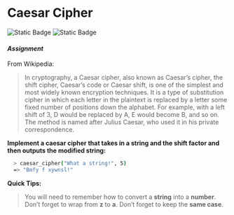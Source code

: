 # Caesar Cipher

![Static Badge](https://img.shields.io/badge/Ruby-3.3.1-282828?style=flat&logo=ruby&logoColor=282828&labelColor=CC342D) ![Static Badge](https://img.shields.io/badge/RSpec-3.13-282828?style=flat&logo=rubygems&logoColor=282828&labelColor=f53e5c)

#### _Assignment_ 
From Wikipedia:

> In cryptography, a Caesar cipher, also known as Caesar’s cipher, the shift cipher, Caesar’s code or Caesar shift, is one of the simplest and most widely known encryption techniques. It is a type of substitution cipher in which each letter in the plaintext is replaced by a letter some fixed number of positions down the alphabet. For example, with a left shift of 3, D would be replaced by A, E would become B, and so on. The method is named after Julius Caesar, who used it in his private correspondence.

**Implement a caesar cipher that takes in a string and the shift factor and then outputs the modified string:**
```sh
  > caesar_cipher("What a string!", 5)
  => "Bmfy f xywnsl!"
```
**Quick Tips:**

> You will need to remember how to convert a **string** into a **number**.
> Don’t forget to wrap from **z** to **a**.
> Don’t forget to keep the **same case**.
